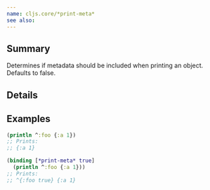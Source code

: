 ```yaml
---
name: cljs.core/*print-meta*
see also:
---
```


## Summary

Determines if metadata should be included when printing an object. Defaults to false.

## Details

## Examples

```clj
(println ^:foo {:a 1})
;; Prints:
;; {:a 1}

(binding [*print-meta* true]
  (println ^:foo {:a 1}))
;; Prints:
;; ^{:foo true} {:a 1}
```
